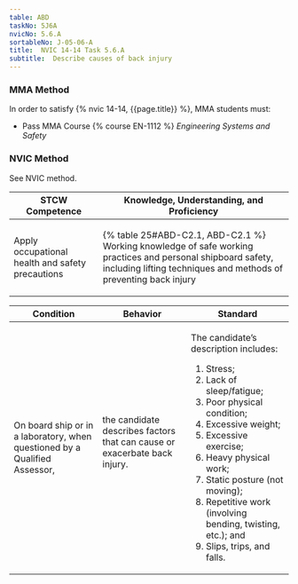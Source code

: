 ```yaml
---
table: ABD
taskNo: 5J6A
nvicNo: 5.6.A 
sortableNo: J-05-06-A
title:  NVIC 14-14 Task 5.6.A
subtitle:  Describe causes of back injury
---
```



### MMA Method

In order to satisfy  {% nvic 14-14, {{page.title}}  %}, MMA students must:

* Pass MMA Course {% course EN-1112 %}  *Engineering Systems and Safety*


### NVIC Method

<a onclick="togglevisibility('nvic_methods')" >See NVIC method.</a>

<div id='nvic_methods' class='hide'>

<table>
<thead>
<tr>
<th class='forty'> STCW Competence </th>
<th class='sixty'> Knowledge, Understanding, and Proficiency </th>
</tr>
</thead>




<tbody>
<tr><td markdown='1'>

Apply occupational health and safety precautions

</td><td markdown='1'>

{% table 25#ABD-C2.1, ABD-C2.1 %} Working knowledge of safe working practices and personal shipboard safety, including lifting techniques and methods of preventing back injury

</td></tr>


</tbody>
</table>


<table>
<thead>
<tr><th class='twenty'>  Condition </th><th class='twenty'> Behavior </th><th  class='sixty'>Standard </th></tr>
</thead>
<tbody >



<tr><td markdown='1'>

On board ship or in a laboratory, when questioned by a Qualified Assessor,

</td><td markdown='1'>

the candidate describes factors that can cause or exacerbate back injury.

<br>

<div class="tooltip" markdown='1'>



</div>


</td><td markdown='1'>

The candidate’s description includes:

1. Stress;
2. Lack of sleep/fatigue;
3. Poor physical condition;
4. Excessive weight;
5. Excessive exercise;
6. Heavy physical work;
7. Static posture (not moving);
8. Repetitive work (involving bending, twisting, etc.); and
9. Slips, trips, and falls.

</td></tr>
</tbody>
</table>
</div>
